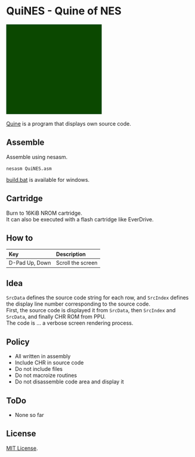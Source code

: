 ﻿# QuiNES - Quine of NES  

![Execution screen](Images/QuiNES.gif)  

[Quine](https://en.wikipedia.org/wiki/Quine_(computing)) is a program that displays own source code.  

## Assemble  

Assemble using nesasm.  

```shell
nesasm QuiNES.asm
```

[build.bat](build.bat) is available for windows.  

## Cartridge  

Burn to 16KiB NROM cartridge.  
It can also be executed with a flash cartridge like EverDrive.  

## How to  

| Key                   | Description                                           |
|:----------------------|:------------------------------------------------------|
| D-Pad Up, Down        | Scroll the screen                                     |

## Idea  

`SrcData` defines the source code string for each row,
and `SrcIndex` defines the display line number corresponding to the source code.  
First, the source code is displayed it from `SrcData`, then `SrcIndex` and `SrcData`, and finally CHR ROM from PPU.  
The code is ... a verbose screen rendering process.  

## Policy  

* All written in assembly
* Include CHR in source code
* Do not include files
* Do not macroize routines
* Do not disassemble code area and display it

## ToDo  

* None so far  

## License  

[MIT License](LICENSE).  
